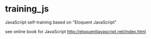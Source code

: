 # training_js
JavaScript self-training based on "Eloquent JavaScript"

see online book for JavaScript
http://eloquentjavascript.net/index.html
